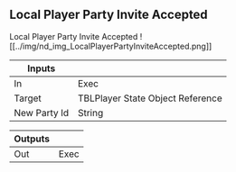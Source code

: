 ## Local Player Party Invite Accepted
Local Player Party Invite Accepted
![[../img/nd_img_LocalPlayerPartyInviteAccepted.png]]

|Inputs||
|--|--|
| In | Exec |
| Target | TBLPlayer State Object Reference |
| New Party Id | String |

|Outputs||
|--|--|
| Out | Exec |
